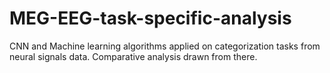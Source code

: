 # MEG-EEG-task-specific-analysis
CNN and Machine learning algorithms applied on categorization tasks from neural signals data. Comparative analysis drawn from there.

